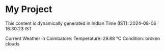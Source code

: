 # My Project

This content is dynamically generated in Indian Time (IST): 2024-08-06 16:30:23 IST


Current Weather in Coimbatore:
Temperature: 29.88 °C
Condition: broken clouds
